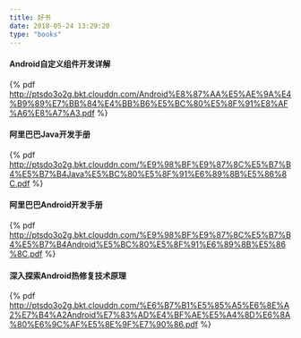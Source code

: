 ```yaml
---
title: 好书
date: 2018-05-24 13:29:20
type: "books"
---
```

#### Android自定义组件开发详解
{% pdf http://ptsdo3o2g.bkt.clouddn.com/Android%E8%87%AA%E5%AE%9A%E4%B9%89%E7%BB%84%E4%BB%B6%E5%BC%80%E5%8F%91%E8%AF%A6%E8%A7%A3.pdf %}

#### 阿里巴巴Java开发手册
{% pdf http://ptsdo3o2g.bkt.clouddn.com/%E9%98%BF%E9%87%8C%E5%B7%B4%E5%B7%B4Java%E5%BC%80%E5%8F%91%E6%89%8B%E5%86%8C.pdf %}

#### 阿里巴巴Android开发手册
{% pdf http://ptsdo3o2g.bkt.clouddn.com/%E9%98%BF%E9%87%8C%E5%B7%B4%E5%B7%B4Android%E5%BC%80%E5%8F%91%E6%89%8B%E5%86%8C.pdf %}

#### 深入探索Android热修复技术原理
{% pdf http://ptsdo3o2g.bkt.clouddn.com/%E6%B7%B1%E5%85%A5%E6%8E%A2%E7%B4%A2Android%E7%83%AD%E4%BF%AE%E5%A4%8D%E6%8A%80%E6%9C%AF%E5%8E%9F%E7%90%86.pdf %}
